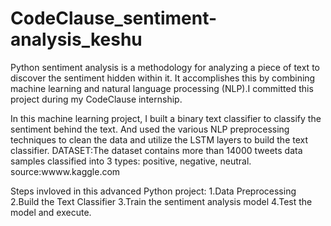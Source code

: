 # CodeClause_sentiment-analysis_keshu
Python sentiment analysis is a methodology for analyzing a piece of text to discover the sentiment hidden within it. It accomplishes this by combining machine learning and natural language processing (NLP).I committed this project during my CodeClause internship.

In this machine learning project, I built a binary text classifier to classify the sentiment behind the text. And used the various NLP preprocessing techniques to clean the data and utilize the LSTM layers to build the text classifier.
DATASET:The dataset contains more than 14000 tweets data samples classified into 3 types: positive, negative, neutral.
source:wwww.kaggle.com

Steps invloved in this advanced Python project:
1.Data Preprocessing
2.Build the Text Classifier
3.Train the sentiment analysis model
4.Test the model and execute.

